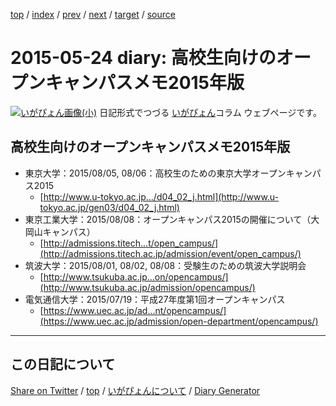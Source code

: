 [top](https://igapyon.github.io/diary/) 
 / [index](https://igapyon.github.io/diary/2015/index.html) 
 / [prev](https://igapyon.github.io/diary/2015/ig150523.html) 
 / [next](https://igapyon.github.io/diary/2015/ig150525.html) 
 / [target](https://igapyon.github.io/diary/2015/ig150524.html) 
 / [source](https://github.com/igapyon/diary/blob/gh-pages/2015/ig150524.html.src.md) 

2015-05-24 diary: 高校生向けのオープンキャンパスメモ2015年版
=====================================================================================================
[![いがぴょん画像(小)](https://igapyon.github.io/diary/images/iga200306s.jpg "いがぴょん")](https://igapyon.github.io/diary/memo/memoigapyon.html) 日記形式でつづる [いがぴょん](https://igapyon.github.io/diary/memo/memoigapyon.html)コラム ウェブページです。

## 高校生向けのオープンキャンパスメモ2015年版


* 東京大学：2015/08/05, 08/06：高校生のための東京大学オープンキャンパス2015
  * [http://www.u-tokyo.ac.jp.../d04_02_j.html](http://www.u-tokyo.ac.jp/gen03/d04_02_j.html)
* 東京工業大学：2015/08/08：オープンキャンパス2015の開催について（大岡山キャンパス）
  * [http://admissions.titech...t/open_campus/](http://admissions.titech.ac.jp/admission/event/open_campus/)
* 筑波大学：2015/08/01, 08/02, 08/08：受験生のための筑波大学説明会
  * [http://www.tsukuba.ac.jp...on/opencampus/](http://www.tsukuba.ac.jp/admission/opencampus/)
* 電気通信大学：2015/07/19：平成27年度第1回オープンキャンパス
  * [https://www.uec.ac.jp/ad...nt/opencampus/](https://www.uec.ac.jp/admission/open-department/opencampus/)



----------------------------------------------------------------------------------------------------

## この日記について

[Share on Twitter](https://twitter.com/intent/tweet?hashtags=igapyon%2Cdiary%2C%E3%81%84%E3%81%8C%E3%81%B4%E3%82%87%E3%82%93&text=%E9%AB%98%E6%A0%A1%E7%94%9F%E5%90%91%E3%81%91%E3%81%AE%E3%82%AA%E3%83%BC%E3%83%97%E3%83%B3%E3%82%AD%E3%83%A3%E3%83%B3%E3%83%91%E3%82%B9%E3%83%A1%E3%83%A22015%E5%B9%B4%E7%89%88&url=https%3A%2F%2Figapyon.github.io%2Fdiary%2F2015%2Fig150524.html) / [top](https://igapyon.github.io/diary/) / [いがぴょんについて](https://igapyon.github.io/diary/memo/memoigapyon.html) / [Diary Generator](https://github.com/igapyon/igapyonv3)

